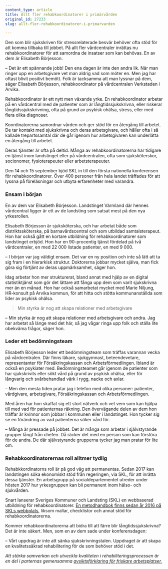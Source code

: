 ```yaml
---
content_type: article
title: Allt fler rehabkoordinatorer i primärvården
original_id: 27233
slug: allt-fler-rehabkoordinatorer-i-primarvarden

---
```


Den som blir sjukskriven för stressrelaterade besvär behöver ofta stöd för att komma tillbaka till jobbet. På allt fler vårdcentraler inrättas nu rehabkoordinatorer för att samordna de insatser som kan behövas. En av dem är Elisabeth Börjesson.

– Det är ett spännande jobb! Den ena dagen är inte den andra lik. När man ringer upp en arbetsgivare vet man aldrig vad som möter en. Men jag har oftast blivit positivt bemött. Folk är tacksamma att man lyssnar på dem, säger Elisabeth Börjesson, rehabkoordinator på vårdcentralen Verkstaden i Arvika.

Rehabkoordinator är ett nytt men växande yrke. En rehabkoordinator arbetar på en vårdcentral med de patienter som är långtidssjukskrivna, eller riskerar långtidssjukskrivning, ofta på grund av psykisk ohälsa, stress, eller med flera olika diagnoser.

Koordinatorerna samordnar vården och ger stöd för en återgång till arbetet. De tar kontakt med sjukskrivna och deras arbetsgivare, och håller ofta i så kallade trepartssamtal där de går igenom hur arbetsgivaren kan underlätta en återgång till arbetet.

Deras tjänster är ofta på deltid. Många av rehabkoordinatorerna har tidigare en tjänst inom landstinget eller på vårdcentralen, ofta som sjuksköterskor, socionomer, fysioterapeuter eller arbetsterapeuter.

Den 14 och 15 september bjöd SKL in till den första nationella konferensen för rehabkoordinatorer. Över 400 personer från hela landet träffades för att lyssna på föreläsningar och utbyta erfarenheter med varandra.

### Ensam i början

En av dem var Elisabeth Börjesson. Landstinget Värmland där hennes vårdcentral ligger är ett av de landsting som satsat mest på den nya yrkesrollen.

Elisabeth Börjesson är sjuksköterska, och har arbetat både som distriktssköterska, på barnavårdscentral och som utbildad samtalsterapeut. Hon har också gått en kortare utbildning för rehabkoordinatorer som landstinget erbjöd. Hon har en 90-procentig tjänst fördelad på två vårdcentraler, en med 22 000 listade patienter, en med 9 000.

– I början var jag väldigt ensam. Det var en ny position och inte så lätt att ta sig fram i en hierarkisk struktur. Doktorerna jobbar mycket själva, man fick göra sig förtjänt av deras uppmärksamhet, säger hon.

Idag arbetar hon mer strukturerat, bland annat med hjälp av en digital statistiktjänst som gör det lättare att fånga upp dem som varit sjukskrivna mer än en månad. Hon har också samarbetat mycket med Marie Niljung, HR-konsult på Arvika kommun, för att hitta och stötta kommunanställda som lider av psykisk ohälsa.

> Min styrka är nog att skapa relationer med arbetsgivare

– Min styrka är nog att skapa relationer med arbetsgivare och andra. Jag har arbetat så länge med det här, så jag vågar ringa upp folk och ställa lite obekväma frågor, säger hon.

### Leder ett bedömningsteam

Elisabeth Börjesson leder ett bedömningsteam som träffas varannan vecka på vårdcentralen. Där finns läkare, sjukgymnast, beteendevetare, representanter för Försäkringskassan och Arbetsförmedlingen. Ibland är också en psykiater med. Bedömningsteamet går igenom de patienter som har sjukskrivits eller sökt vård på grund av psykisk ohälsa, eller för långvarig och svårbehandlad värk i rygg, nacke och axlar.

– Men den mesta tiden pratar jag i telefon med olika personer: patienter, vårdgivare, arbetsgivare, Försäkringskassan och Arbetsförmedlingen.

Med åren har hon skaffat sig ett stort nätverk och vet vem som kan hjälpa till med vad för patienternas räkning. Den övervägande delen av dem hon träffar är kvinnor som jobbar i kommunen eller i landstinget. Hon tycker sig se en förändring av vad patienterna söker vård för.

– Många är pressade på jobbet. Det är många som arbetar i självstyrande grupper långt från chefen. Då räcker det med en person som kan förstöra för de andra. De där självstyrande grupperna tycker jag man pratar för lite om.

### Rehabkoordinatorernas roll alltmer tydlig

Rehabkkordinatorns roll är på god väg att permanentas. Sedan 2017 kan landstingen söka ekonomiskt stöd från regeringen, via SKL, för att inrätta dessa tjänster. En arbetsgrupp på socialdepartementet utreder under hösten 2017 hur yrkesgruppen kan bli permanent inom hälso- och sjukvården.

Snart lanserar Sveriges Kommuner och Landsting (SKL) en webbaserad utbildning för rehabkoordinatorer. [En metodhandbok finns sedan år 2016 på SKLs webbplats](https://webbutik.skr.se/sv/artiklar/metodbok-for-koordinering-2.html), liksom mallar, checklistor och annat stöd för rehabkoordinatorerna.

Kommer rehabkoordinatorerna att bidra till att färre blir långtidssjukskrivna? Det är inte säkert. Men, som en av dem sade under konferensdagen:

– Vårt uppdrag är inte att sänka sjukskrivningstalen. Uppdraget är att skapa en kvalitetssäkrad rehabilitering för de som behöver stöd i det.

_Att stärka samverkan och utveckla kvaliteten i rehabiliteringsprocessen är en del i parternas gemensamma [avsiktsförklaring för friskare arbetsplatser.](https://skl.se/download/18.3fa26af2156917472e7236f3/1471599479528/Avsiktsf%C3%B6rklaring%20om%20%C3%A5tg%C3%A4rder%20f%C3%B6r%20friskare%20arbetsplatser%20i%20kommuner%20och%20landsting%2019%20augusti%202016.pdf)_

